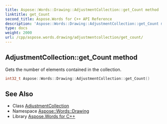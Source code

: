 ```yaml
---
title: Aspose::Words::Drawing::AdjustmentCollection::get_Count method
linktitle: get_Count
second_title: Aspose.Words for C++ API Reference
description: 'Aspose::Words::Drawing::AdjustmentCollection::get_Count method. Gets the number of elements contained in the collection in C++.'
type: docs
weight: 2000
url: /cpp/aspose.words.drawing/adjustmentcollection/get_count/
---
```

## AdjustmentCollection::get_Count method


Gets the number of elements contained in the collection.

```cpp
int32_t Aspose::Words::Drawing::AdjustmentCollection::get_Count()
```

## See Also

* Class [AdjustmentCollection](../)
* Namespace [Aspose::Words::Drawing](../../)
* Library [Aspose.Words for C++](../../../)
